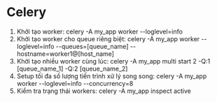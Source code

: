 # Celery
1. Khởi tạo worker: celery -A my_app worker --loglevel=info
2. Khởi tạo worker cho queue riêng biệt: celery -A my_app worker --loglevel=info --queues=[queue_name] --hostname=worker1@[host_name]
3. Khởi tạo nhiều worker cùng lúc: celery -A my_app multi start 2 -Q:1 [queue_name_1] -Q:2 [queue_name_2]
4. Setup tối đa số lượng tiến trình xử lý song song: celery -A my_app worker --loglevel=info --concurrency=8
5. Kiểm tra trạng thái workers: celery -A my_app inspect active